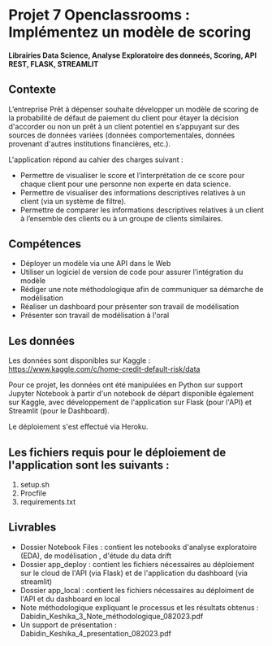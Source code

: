 # Projet 7 Openclassrooms : Implémentez un modèle de scoring 
#### Librairies Data Science, Analyse Exploratoire des donneés, Scoring, API REST, FLASK, STREAMLIT
## Contexte
L’entreprise Prêt à dépenser souhaite développer un modèle de scoring de la probabilité de défaut de paiement du client pour étayer la décision d'accorder ou non un prêt à un client potentiel en s’appuyant sur des sources de données variées (données comportementales, données provenant d'autres institutions financières, etc.).

L'application répond au cahier des charges suivant :

- Permettre de visualiser le score et l’interprétation de ce score pour chaque client pour une personne non experte en data science.
- Permettre de visualiser des informations descriptives relatives à un client (via un système de filtre).
- Permettre de comparer les informations descriptives relatives à un client à l’ensemble des clients ou à un groupe de clients similaires.

## Compétences 
- Déployer un modèle via une API dans le Web
- Utiliser un logiciel de version de code pour assurer l’intégration du modèle
- Rédiger une note méthodologique afin de communiquer sa démarche de modélisation
- Réaliser un dashboard pour présenter son travail de modélisation
-  Présenter son travail de modélisation à l'oral

## Les données 
Les données sont disponibles sur Kaggle : https://www.kaggle.com/c/home-credit-default-risk/data

Pour ce projet, les données ont été manipulées en Python sur support Jupyter Notebook à partir d'un notebook de départ disponible également sur Kaggle, avec développement de l'application sur Flask (pour l'API) et Streamlit (pour le Dashboard). 

Le déploiement s'est effectué via Heroku. 



## Les fichiers requis pour le déploiement de l'application sont les suivants : 
1. setup.sh
2. Procfile
3. requirements.txt

## Livrables 
- Dossier Notebook Files : contient les notebooks d'analyse exploratoire (EDA), de modélisation , d'étude du data drift
- Dossier app_deploy : contient les fichiers nécessaires au déploiement sur le cloud de l'API (via Flask) et de l'application du dashboard (via streamlit)
- Dossier app_local : contient les fichiers nécessaires au déploiment de l'API et du dashboard en local
- Note méthodologique expliquant le processus et les résultats obtenus : Dabidin_Keshika_3_Note_méthodologique_082023.pdf
- Un support de présentation : Dabidin_Keshika_4_presentation_082023.pdf


